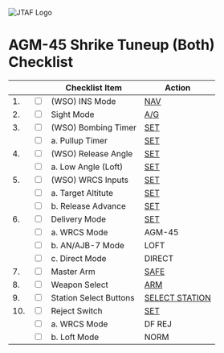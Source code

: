 ![JTAF Logo](../../../JTAF/img/Logo.png)

# **AGM-45 Shrike Tuneup (Both) Checklist**

| | | Checklist Item | Action |
|-|-| ---------------| -------|
|1.|  <input type="checkbox">  | (WSO) INS Mode | [NAV](../../cockpit/wso/right_console/front_section.md#mode-selector-switch) |
|2.|  <input type="checkbox">  | Sight Mode | [A/G](../../cockpit/pilot/dscg_controls.md#sight-mode-knob) |
|3.|  <input type="checkbox">  | (WSO) Bombing Timer | [SET](../../cockpit/wso/right_sub_panel.md#bombing-timers) |
|  |  <input type="checkbox">  | a. Pullup Timer | [SET](../../cockpit/wso/right_sub_panel.md#bombing-timers) |
|4.|  <input type="checkbox">  | (WSO) Release Angle | [SET](../../cockpit/wso/right_sub_panel.md#bomb-release-angle-computer) |
|  |  <input type="checkbox">  | a. Low Angle (Loft) | [SET](../../cockpit/wso/right_sub_panel.md#bomb-release-angle-computer) |
|5.|  <input type="checkbox">  | (WSO) WRCS Inputs | [SET](../../cockpit/wso/right_console/center_section.md#weapon-release-computer-set-wrcs-panel) |
|  |  <input type="checkbox">  | a. Target Altitute | [SET](../../cockpit/wso/right_console/center_section.md#targetip-altitude-control) |
|  |  <input type="checkbox">  | b. Release Advance | [SET](../../cockpit/wso/right_console/center_section.md#release-advance-control) |
|6.|  <input type="checkbox">  | Delivery Mode | [SET](../../cockpit/pilot/weapon_management.md#delivery-mode-knob) |
|  |  <input type="checkbox">  | a. WRCS Mode | AGM-45 |
|  |  <input type="checkbox">  | b. AN/AJB-7 Mode | LOFT |
|  |  <input type="checkbox">  | c. Direct Mode | DIRECT |
|7.|  <input type="checkbox">  | Master Arm | [SAFE](../../cockpit/pilot/weapon_management.md#master-arm-switch) |
|8.|  <input type="checkbox">  | Weapon Select | [ARM](../../cockpit/pilot/weapon_management.md#weapon-selector-knob) |
|9.|  <input type="checkbox">  | Station Select Buttons | [SELECT STATION](../../cockpit/pilot/weapon_management.md#station-select-buttons) |
|10.|  <input type="checkbox">  | Reject Switch | [SET](../../cockpit/pilot/pedestal_group.md#tgtmsl-reject-switch) |
|  |  <input type="checkbox">  | a. WRCS Mode | DF REJ |
|  |  <input type="checkbox">  | b. Loft Mode | NORM |